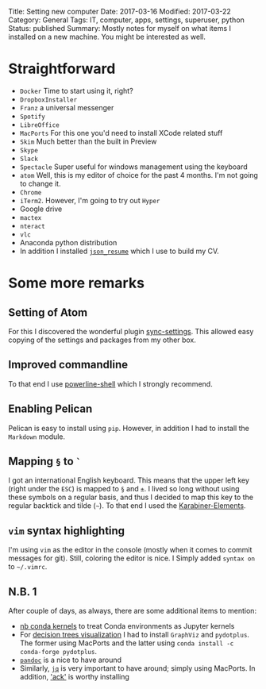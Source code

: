 Title: Setting new computer
Date: 2017-03-16
Modified: 2017-03-22
Category: General
Tags: IT, computer, apps, settings, superuser, python
Status: published
Summary: Mostly notes for myself on what items I installed on a new machine. You might be interested as well.

# Straightforward

* `Docker` Time to start using it, right?
* `DropboxInstaller`
* `Franz` a universal messenger
* `Spotify`
* `LibreOffice`
* `MacPorts` For this one you'd need to install XCode related stuff
* `Skim` Much better than the built in Preview
* `Skype`
* `Slack`
* `Spectacle` Super useful for windows management using the keyboard
* `atom` Well, this is my editor of choice for the past 4 months. I'm not going to change it.
* `Chrome`
* `iTerm2`. However, I'm going to try out `Hyper`
* Google drive
* `mactex`
* `nteract`
* `vlc`
* Anaconda python distribution
* In addition I installed [`json_resume`](https://github.com/prat0318/json_resume) which I use to build my CV.

# Some more remarks

## Setting of Atom
For this I discovered the wonderful plugin [sync-settings](https://atom.io/packages/sync-settings).
This allowed easy copying of the settings and packages from my other box.

## Improved commandline
To that end I use [powerline-shell](https://github.com/banga/powerline-shell) which I strongly recommend.

## Enabling Pelican
Pelican is easy to install using `pip`.
However, in addition I had to install the `Markdown` module.

## Mapping `§` to `` ` ``
I got an international English keyboard.
This means that the upper left key (right under the `ESC`) is mapped to `§` and `±`.
I lived so long without using these symbols on a regular basis, and thus I decided to map this key to the regular backtick and tilde (`~`).
To that end I used the [Karabiner-Elements](https://github.com/tekezo/Karabiner-Elements).

## `vim` syntax highlighting
I'm using `vim` as the editor in the console (mostly when it comes to commit messages for git).
Still, coloring the editor is nice.
I Simply added `syntax on` to `~/.vimrc`.

## N.B. 1

After couple of days, as always, there are some additional items to mention:

* [nb conda kernels](https://github.com/Anaconda-Platform/nb_conda_kernels) to treat Conda environments as Jupyter kernels
* For [decision trees visualization](http://scikit-learn.org/stable/modules/tree.html#classification) I had to install `GraphViz` and `pydotplus`. The former using MacPorts and the latter using `conda install -c conda-forge pydotplus`.
* [`pandoc`](http://pandoc.org/) is a nice to have around
* Similarly, [`jq`](https://github.com/stedolan/jq/wiki/Installation) is very important to have around; simply using MacPorts. In addition, ['ack'](https://beyondgrep.com/) is worthy installing
